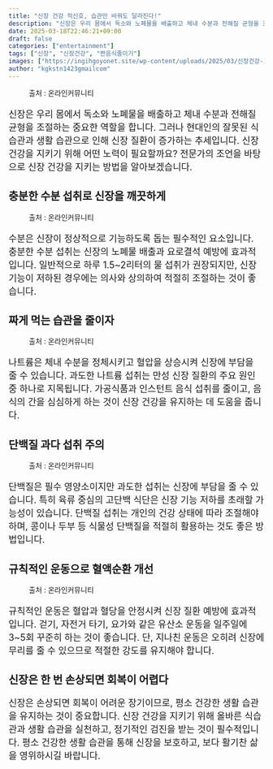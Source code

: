 ```yaml
---
title: "신장 건강 적신호, 습관만 바꿔도 달라진다!"
description: "신장은 우리 몸에서 독소와 노폐물을 배출하고 체내 수분과 전해질 균형을 조절하는 중요한 역할을 합니다. 그러나 현대인의 잘못된 식습관과 생활 습관으로 인해 신장 질환이 증가하는 추세입니다. 신장 건강을 지키기 위해 어떤 노력이 필요할까요? 전문가의 조언을 바탕으로 신장"
date: 2025-03-18T22:46:21+09:00
draft: false
categories: ["entertainment"]
tags: ["신장", "신장건강", "짠음식줄이기"]
images: ["https://ingihgoyonet.site/wp-content/uploads/2025/03/신장건강-1.webp", "https://ingihgoyonet.site/wp-content/uploads/2025/03/물마시기.webp", "https://ingihgoyonet.site/wp-content/uploads/2025/03/짠음식-1024x678.jpg", "https://ingihgoyonet.site/wp-content/uploads/2025/03/고단백줄이기.webp", "https://ingihgoyonet.site/wp-content/uploads/2025/03/운동-2-1024x683.jpg"]
author: "kgkstn1423gmailcom"
---
```


<figure ><img src="https://ingihgoyonet.site/wp-content/uploads/2025/03/신장건강-1.webp" alt="" style="aspect-ratio:16/9;object-fit:cover"/><figcaption >출처 : 온라인커뮤니티</figcaption></figure> <p style="font-size:18px">신장은 우리 몸에서 독소와 노폐물을 배출하고 체내 수분과 전해질 균형을 조절하는 중요한 역할을 합니다. 그러나 현대인의 잘못된 식습관과 생활 습관으로 인해 신장 질환이 증가하는 추세입니다. 신장 건강을 지키기 위해 어떤 노력이 필요할까요? 전문가의 조언을 바탕으로 신장 건강을 지키는 방법을 알아보겠습니다.</p> <h2 ><strong>충분한 수분 섭취로 신장을 깨끗하게</strong></h2> <figure ><img src="https://ingihgoyonet.site/wp-content/uploads/2025/03/물마시기.webp" alt="" style="aspect-ratio:16/9;object-fit:cover"/><figcaption >출처 : 온라인커뮤니티</figcaption></figure> <p style="font-size:18px">수분은 신장이 정상적으로 기능하도록 돕는 필수적인 요소입니다. 충분한 수분 섭취는 신장의 노폐물 배출과 요로결석 예방에 효과적입니다. 일반적으로 하루 1.5~2리터의 물 섭취가 권장되지만, 신장 기능이 저하된 경우에는 의사와 상의하여 적절히 조절하는 것이 좋습니다.</p> <h2 ><strong>짜게 먹는 습관을 줄이자</strong></h2> <figure ><img src="https://ingihgoyonet.site/wp-content/uploads/2025/03/짠음식-1024x678.jpg" alt="" style="aspect-ratio:16/9;object-fit:cover"/><figcaption >출처 : 온라인커뮤니티</figcaption></figure> <p style="font-size:18px">나트륨은 체내 수분을 정체시키고 혈압을 상승시켜 신장에 부담을 줄 수 있습니다. 과도한 나트륨 섭취는 만성 신장 질환의 주요 원인 중 하나로 지목됩니다. 가공식품과 인스턴트 음식 섭취를 줄이고, 음식의 간을 심심하게 하는 것이 신장 건강을 유지하는 데 도움을 줍니다.</p> <h2 ><strong>단백질 과다 섭취 주의</strong></h2> <figure ><img src="https://ingihgoyonet.site/wp-content/uploads/2025/03/고단백줄이기.webp" alt="" style="aspect-ratio:16/9;object-fit:cover"/><figcaption >출처 : 온라인커뮤니티</figcaption></figure> <p style="font-size:18px">단백질은 필수 영양소이지만 과도한 섭취는 신장에 부담을 줄 수 있습니다. 특히 육류 중심의 고단백 식단은 신장 기능 저하를 초래할 가능성이 있습니다. 단백질 섭취는 개인의 건강 상태에 따라 조절해야 하며, 콩이나 두부 등 식물성 단백질을 적절히 활용하는 것도 좋은 방법입니다.</p> <h2 ><strong>규칙적인 운동으로 혈액순환 개선</strong></h2> <figure ><img src="https://ingihgoyonet.site/wp-content/uploads/2025/03/운동-2-1024x683.jpg" alt="" style="aspect-ratio:16/9;object-fit:cover"/><figcaption >출처 : 온라인커뮤니티</figcaption></figure> <p style="font-size:18px">규칙적인 운동은 혈압과 혈당을 안정시켜 신장 질환 예방에 효과적입니다. 걷기, 자전거 타기, 요가와 같은 유산소 운동을 일주일에 3~5회 꾸준히 하는 것이 좋습니다. 단, 지나친 운동은 오히려 신장에 무리를 줄 수 있으므로 적절한 강도를 유지해야 합니다.</p> <h2 ><strong>신장은 한 번 손상되면 회복이 어렵다</strong></h2> <p style="font-size:18px">신장은 손상되면 회복이 어려운 장기이므로, 평소 건강한 생활 습관을 유지하는 것이 중요합니다. 신장 건강을 지키기 위해 올바른 식습관과 생활 습관을 실천하고, 정기적인 검진을 받는 것이 필수적입니다. 평소 건강한 생활 습관을 통해 신장을 보호하고, 보다 활기찬 삶을 영위하시길 바랍니다.</p>